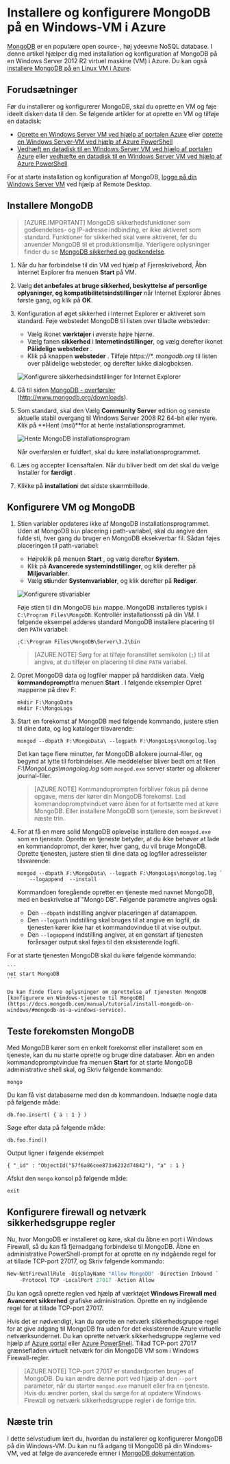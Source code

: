 <properties
    pageTitle="Installere MongoDB på en Windows-VM | Microsoft Azure"
    description="Lær, hvordan du installerer MongoDB på en Azure VM, der kører Windows Server 2012 R2, der er oprettet med implementeringsmodel ressourcestyring."
    services="virtual-machines-windows"
    documentationCenter=""
    authors="iainfoulds"
    manager="timlt"
    editor=""/>

<tags
    ms.service="virtual-machines-windows"
    ms.workload="infrastructure-services"
    ms.tgt_pltfrm="vm-windows"
    ms.devlang="na"
    ms.topic="article"
    ms.date="10/04/2016"
    ms.author="iainfou"/>

# <a name="install-and-configure-mongodb-on-a-windows-vm-in-azure"></a>Installere og konfigurere MongoDB på en Windows-VM i Azure
[MongoDB](http://www.mongodb.org) er en populære open source-, høj ydeevne NoSQL database. I denne artikel hjælper dig med installation og konfiguration af MongoDB på en Windows Server 2012 R2 virtuel maskine (VM) i Azure. Du kan også [installere MongoDB på en Linux VM i Azure](virtual-machines-linux-install-mongodb.md).


## <a name="prerequisites"></a>Forudsætninger

Før du installerer og konfigurerer MongoDB, skal du oprette en VM og føje ideelt disken data til den. Se følgende artikler for at oprette en VM og tilføje en datadisk:

- [Oprette en Windows Server VM ved hjælp af portalen Azure](virtual-machines-windows-hero-tutorial.md) eller [oprette en Windows Server-VM ved hjælp af Azure PowerShell](virtual-machines-windows-ps-create.md)
- [Vedhæft en datadisk til en Windows Server VM ved hjælp af portalen Azure](virtual-machines-windows-attach-disk-portal.md) eller [vedhæfte en datadisk til en Windows Server VM ved hjælp af Azure PowerShell](https://msdn.microsoft.com/library/mt603673.aspx)
    
For at starte installation og konfiguration af MongoDB, [logge på din Windows Server VM](virtual-machines-windows-connect-logon.md) ved hjælp af Remote Desktop.


## <a name="install-mongodb"></a>Installere MongoDB

> [AZURE.IMPORTANT] MongoDB sikkerhedsfunktioner som godkendelses- og IP-adresse indbinding, er ikke aktiveret som standard. Funktioner for sikkerhed skal være aktiveret, før du anvender MongoDB til et produktionsmiljø. Yderligere oplysninger finder du se [MongoDB sikkerhed og godkendelse](http://www.mongodb.org/display/DOCS/Security+and+Authentication).

1. Når du har forbindelse til din VM ved hjælp af Fjernskrivebord, Åbn Internet Explorer fra menuen **Start** på VM.

2. Vælg **det anbefales at bruge sikkerhed, beskyttelse af personlige oplysninger, og kompatibilitetsindstillinger** når Internet Explorer åbnes første gang, og klik på **OK**.

3. Konfiguration af øget sikkerhed i Internet Explorer er aktiveret som standard. Føje webstedet MongoDB til listen over tilladte websteder:

    - Vælg ikonet **værktøjer** i øverste højre hjørne.
    - Vælg fanen **sikkerhed** i **Internetindstillinger**, og vælg derefter ikonet **Pålidelige websteder** .
    - Klik på knappen **websteder** . Tilføje _https://\*. mongodb.org_ til listen over pålidelige websteder, og derefter lukke dialogboksen.

    ![Konfigurere sikkerhedsindstillinger for Internet Explorer](./media/virtual-machines-windows-install-mongodb/configure-internet-explorer-security.png)

4. Gå til siden [MongoDB - overførsler](http://www.mongodb.org/downloads) (http://www.mongodb.org/downloads).

5. Som standard, skal den Vælg **Community Server** edition og seneste aktuelle stabil overgang til Windows Server 2008 R2 64-bit eller nyere. Klik på **Hent (msi)**for at hente installationsprogrammet.

    ![Hente MongoDB installationsprogram](./media/virtual-machines-windows-install-mongodb/download-mongodb.png)

    Når overførslen er fuldført, skal du køre installationsprogrammet.

6. Læs og accepter licensaftalen. Når du bliver bedt om det skal du vælge Installer for **færdigt** .

7. Klikke på **installation**i det sidste skærmbillede.


## <a name="configure-the-vm-and-mongodb"></a>Konfigurere VM og MongoDB

1. Stien variabler opdateres ikke af MongoDB installationsprogrammet. Uden at MongoDB `bin` placering i path-variabel, skal du angive den fulde sti, hver gang du bruger en MongoDB eksekverbar fil. Sådan føjes placeringen til path-variabel:

    - Højreklik på menuen **Start** , og vælg derefter **System**.
    - Klik på **Avancerede systemindstillinger**, og klik derefter på **Miljøvariabler**.
    - Vælg **sti**under **Systemvariabler**, og klik derefter på **Rediger**.

    ![Konfigurere stivariabler](./media/virtual-machines-windows-install-mongodb/configure-path-variables.png)

    Føje stien til din MongoDB `bin` mappe. MongoDB installeres typisk i `C:\Program Files\MongoDB`. Kontrollér installationssti på din VM. I følgende eksempel adderes standard MongoDB installere placering til den `PATH` variabel:

    ```
    ;C:\Program Files\MongoDB\Server\3.2\bin
    ```

    > [AZURE.NOTE] Sørg for at tilføje foranstillet semikolon (`;`) til at angive, at du tilføjer en placering til dine `PATH` variabel.

2. Opret MongoDB data og logfiler mapper på harddisken data. Vælg **kommandoprompt**fra menuen **Start** . I følgende eksempler Opret mapperne på drev F:

    ```
    mkdir F:\MongoData
    mkdir F:\MongoLogs
    ```

3. Start en forekomst af MongoDB med følgende kommando, justere stien til dine data, og log kataloger tilsvarende:

    ```
    mongod --dbpath F:\MongoData\ --logpath F:\MongoLogs\mongolog.log
    ```

    Det kan tage flere minutter, før MongoDB allokere journal-filer, og begynd at lytte til forbindelser. Alle meddelelser bliver bedt om at filen *F:\MongoLogs\mongolog.log* som `mongod.exe` server starter og allokerer journal-filer.

    > [AZURE.NOTE] Kommandoprompten forbliver fokus på denne opgave, mens der kører din MongoDB forekomst. Lad kommandopromptvinduet være åben for at fortsætte med at køre MongoDB. Eller installere MongoDB som tjeneste, som beskrevet i næste trin.

4. For at få en mere solid MongoDB oplevelse installere den `mongod.exe` som en tjeneste. Oprette en tjeneste betyder, at du ikke behøver at lade en kommandoprompt, der kører, hver gang, du vil bruge MongoDB. Oprette tjenesten, justere stien til dine data og logfiler adresselister tilsvarende:

    ```
    mongod --dbpath F:\MongoData\ --logpath F:\MongoLogs\mongolog.log `
        --logappend  --install
    ```

    Kommandoen foregående opretter en tjeneste med navnet MongoDB, med en beskrivelse af "Mongo DB". Følgende parametre angives også:

    - Den `--dbpath` indstilling angiver placeringen af datamappen.
    - Den `--logpath` indstilling skal bruges til at angive en logfil, da tjenesten kører ikke har et kommandovindue til at vise output.
    - Den `--logappend` indstilling angiver, at en genstart af tjenesten forårsager output skal føjes til den eksisterende logfil.

  For at starte tjenesten MongoDB skal du køre følgende kommando:

    ```
    net start MongoDB
    ```

    Du kan finde flere oplysninger om oprettelse af tjenesten MongoDB [konfigurere en Windows-tjeneste til MongoDB](https://docs.mongodb.com/manual/tutorial/install-mongodb-on-windows/#mongodb-as-a-windows-service).

## <a name="test-the-mongodb-instance"></a>Teste forekomsten MongoDB

Med MongoDB kører som en enkelt forekomst eller installeret som en tjeneste, kan du nu starte oprette og bruge dine databaser. Åbn en anden kommandopromptvindue fra menuen **Start** for at starte MongoDB administrative shell skal, og Skriv følgende kommando:

```
mongo  
```

Du kan få vist databaserne med den `db` kommandoen. Indsætte nogle data på følgende måde:

```
db.foo.insert( { a : 1 } )
```

Søge efter data på følgende måde:

```
db.foo.find()
```

Output ligner i følgende eksempel:

```
{ "_id" : "ObjectId("57f6a86cee873a6232d74842"), "a" : 1 }
```

Afslut den `mongo` konsol på følgende måde:

```
exit
```

## <a name="configure-firewall-and-network-security-group-rules"></a>Konfigurere firewall og netværk sikkerhedsgruppe regler
Nu, hvor MongoDB er installeret og køre, skal du åbne en port i Windows Firewall, så du kan få fjernadgang forbindelse til MongoDB. Åbne en administrative PowerShell-prompt for at oprette en ny indgående regel for at tillade TCP-port 27017, og Skriv følgende kommando:

```powerShell
New-NetFirewallRule -DisplayName "Allow MongoDB" -Direction Inbound `
    -Protocol TCP -LocalPort 27017 -Action Allow
```

Du kan også oprette reglen ved hjælp af værktøjet **Windows Firewall med Avanceret sikkerhed** grafiske administration. Oprette en ny indgående regel for at tillade TCP-port 27017.

Hvis det er nødvendigt, kan du oprette en netværk sikkerhedsgruppe regel for at give adgang til MongoDB fra uden for det eksisterende Azure virtuelle netværksundernet. Du kan oprette netværk sikkerhedsgruppe reglerne ved hjælp af [Azure portal](virtual-machines-windows-nsg-quickstart-portal.md) eller [Azure PowerShell](virtual-machines-windows-nsg-quickstart-powershell.md). Tillad TCP-port 27017 grænsefladen virtuelt netværk for din MongoDB VM som i Windows Firewall-regler.

> [AZURE.NOTE] TCP-port 27017 er standardporten bruges af MongoDB. Du kan ændre denne port ved hjælp af den `--port` parameter, når du starter `mongod.exe` manuelt eller fra en tjeneste. Hvis du ændrer porten, skal du sørge for at opdatere Windows Firewall og netværk sikkerhedsgruppe regler i de forrige trin.


## <a name="next-steps"></a>Næste trin
I dette selvstudium lært du, hvordan du installerer og konfigurerer MongoDB på din Windows-VM. Du kan nu få adgang til MongoDB på din Windows-VM, ved at følge de avancerede emner i [MongoDB dokumentation](https://docs.mongodb.com/manual/).
